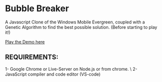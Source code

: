 Bubble Breaker
==============

A Javascript Clone of the Windows Mobile Evergreen, coupled with a Genetic Algorithm to find the best possible solution. (Before starting to play it!)

[Play the Demo here](http://blog.ginader.de/dev/bubble-breaker/index.php)


## REQUIREMENTS:

1- Google Chrome or Live-Server on Node.js or from chrome. \\
2- JavaScript compiler and code editor (VS-code)
